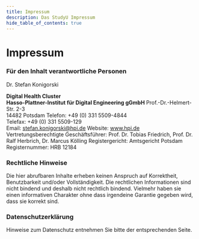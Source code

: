 ```yaml
---
title: Impressum
description: Das StudyU Impressum
hide_table_of_contents: true
---
```


# Impressum

### Für den Inhalt verantwortliche Personen  
Dr. Stefan Konigorski

**Digital Health Cluster**  
**Hasso-Plattner-Institut für Digital Engineering gGmbH**
Prof.-Dr.-Helmert-Str. 2-3  
14482 Potsdam
Telefon: +49 (0) 331 5509-4844  
Telefax: +49 (0) 331 5509-129  
Email: stefan.konigorski@hpi.de
Website: www.hpi.de  
Vertretungsberechtigte Geschäftsführer: Prof. Dr. Tobias Friedrich, Prof. Dr. Ralf Herbrich,
Dr. Marcus Kölling 
Registergericht: Amtsgericht Potsdam  
Registernummer: HRB 12184  

### Rechtliche Hinweise
Die hier abrufbaren Inhalte erheben keinen Anspruch auf Korrektheit, Benutzbarkeit und/oder
Vollständigkeit. Die rechtlichen Informationen sind nicht bindend und deshalb nicht rechtlich
bindend. Vielmehr haben sie einen informativen Charakter ohne dass irgendeine Garantie
gegeben wird, dass sie korrekt sind.

### Datenschutzerklärung
Hinweise zum Datenschutz entnehmen Sie bitte der entsprechenden Seite.